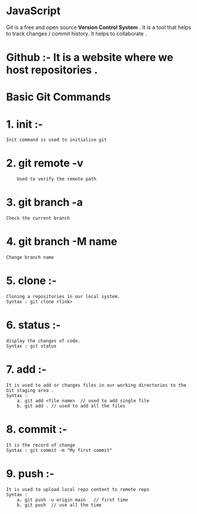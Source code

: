 # JavaScript

Git is a free and open source <b>Version Control System</b> . It is a tool that helps to track changes / commit history.
It helps to collaborate .

# Github :- It is a website where we host repositories .

# Basic Git Commands

# 1. init :-
    Init command is used to initialise git 

# 2. git remote -v 
        Used to verify the remote path

# 3. git branch -a 
    Check the current branch

# 4. git branch -M name
    Change branch name

# 5. clone :-
    Cloning a repositories in our local system.
    Syntax : git clone <link>

# 6. status :-
    display the changes of code.
    Syntax : git status

# 7. add :-
    It is used to add or changes files in our working directories to the Git staging area .
    Syntax :
        a. git add <file name>  // used to add single file
        b. git add . // used to add all the files

# 8. commit :- 
    It is the record of change
    Syntax : git commit -m "My first commit"

# 9. push :-
    It is used to upload local repo content to remote repo
    Syntax : 
        a. git push -u origin main   // first time
        b. git push  // use all the time 





